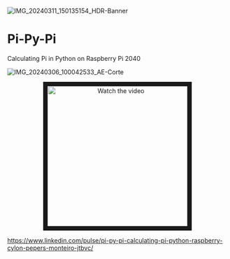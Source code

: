 ![IMG_20240311_150135154_HDR-Banner](https://github.com/Montecri/Pi-Py-Pi/assets/38574378/1916c11f-16c1-4d5f-8d39-da53856891ba)

# Pi-Py-Pi
Calculating Pi in Python on Raspberry Pi 2040

![IMG_20240306_100042533_AE-Corte](https://github.com/Montecri/Pi-Py-Pi/assets/38574378/669daa78-eaf2-4827-9cbf-8578528c9e39)

<p align="center"><a href="http://www.youtube.com/watch?feature=player_embedded&v=3wWVUQkRO2I" target="_blank">
 <img src="http://img.youtube.com/vi/3wWVUQkRO2I/mqdefault.jpg" alt="Watch the video" width="320" border="10" />
</a></p>

https://www.linkedin.com/pulse/pi-py-pi-calculating-pi-python-raspberry-cylon-pepers-monteiro-jtbvc/
